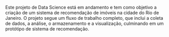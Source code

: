 Este projeto de Data Science está em andamento e tem como objetivo a criação de um sistema de recomendação de imóveis na cidade do Rio de Janeiro. O projeto segue um fluxo de trabalho completo, que inclui a coleta de dados, a análise, o armazenamento e a visualização, culminando em um protótipo de sistema de recomendação.
